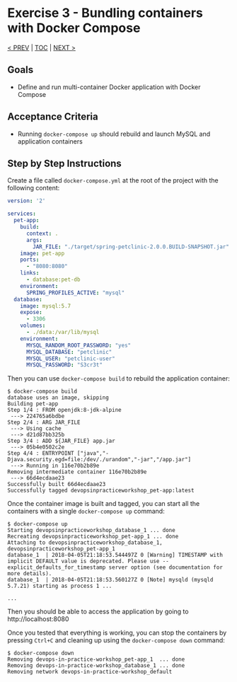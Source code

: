 # Exercise 3 - Bundling containers with Docker Compose
[< PREV](2-persistent-volume.md) | [TOC](README.md) | [NEXT >](4-mysql-kubernetes.md)

## Goals

* Define and run multi-container Docker application with Docker Compose

## Acceptance Criteria

* Running `docker-compose up` should rebuild and launch MySQL and application containers

## Step by Step Instructions

Create a file called `docker-compose.yml` at the root of the project with the
following content:

```yaml
version: '2'

services:
  pet-app:
    build:
      context: .
      args:
        JAR_FILE: "./target/spring-petclinic-2.0.0.BUILD-SNAPSHOT.jar"
    image: pet-app
    ports:
      - "8080:8080"
    links:
      - database:pet-db
    environment:
      SPRING_PROFILES_ACTIVE: "mysql"
  database:
    image: mysql:5.7
    expose:
      - 3306
    volumes:
      - ./data:/var/lib/mysql
    environment:
      MYSQL_RANDOM_ROOT_PASSWORD: "yes"
      MYSQL_DATABASE: "petclinic"
      MYSQL_USER: "petclinic-user"
      MYSQL_PASSWORD: "S3cr3t"
```

Then you can use `docker-compose build` to rebuild the application container:

```shell
$ docker-compose build
database uses an image, skipping
Building pet-app
Step 1/4 : FROM openjdk:8-jdk-alpine
 ---> 224765a6bdbe
Step 2/4 : ARG JAR_FILE
 ---> Using cache
 ---> d21d87bb325b
Step 3/4 : ADD ${JAR_FILE} app.jar
 ---> 05b4e0502c2e
Step 4/4 : ENTRYPOINT ["java","-Djava.security.egd=file:/dev/./urandom","-jar","/app.jar"]
 ---> Running in 116e70b2b89e
Removing intermediate container 116e70b2b89e
 ---> 66d4ecdaae23
Successfully built 66d4ecdaae23
Successfully tagged devopsinpracticeworkshop_pet-app:latest
```

Once the container image is built and tagged, you can start all the containers
with a single `docker-compose up` command:

```shell
$ docker-compose up
Starting devopsinpracticeworkshop_database_1 ... done
Recreating devopsinpracticeworkshop_pet-app_1 ... done
Attaching to devopsinpracticeworkshop_database_1, devopsinpracticeworkshop_pet-app_1
database_1  | 2018-04-05T21:18:53.544497Z 0 [Warning] TIMESTAMP with implicit DEFAULT value is deprecated. Please use --explicit_defaults_for_timestamp server option (see documentation for more details).
database_1  | 2018-04-05T21:18:53.560127Z 0 [Note] mysqld (mysqld 5.7.21) starting as process 1 ...

...
```

Then you should be able to access the application by going to http://localhost:8080

Once you tested that everything is working, you can stop the containers by
pressing `Ctrl+C` and cleaning up using the `docker-compose down` command:

```shell
$ docker-compose down
Removing devops-in-practice-workshop_pet-app_1  ... done
Removing devops-in-practice-workshop_database_1 ... done
Removing network devops-in-practice-workshop_default
```
